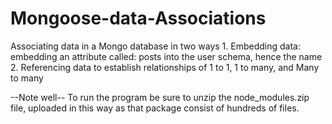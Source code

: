 # Mongoose-data-Associations
Associating data in a Mongo database in two ways 1. Embedding data: embedding an attribute called: posts into the user schema, hence the name 2. Referencing data to establish relationships of 1 to 1, 1 to many, and Many to many

--Note well-- 
To run the program be sure to unzip the node_modules.zip file, uploaded in this way as that package consist of hundreds of files. 
